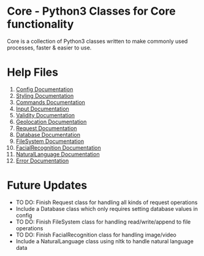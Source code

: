 # Core - Python3 Classes for Core functionality  
Core is a collection of Python3 classes written to make commonly used processes, faster & easier to use.  

# Help Files    
1. [Config Documentation](https://github.com/4xx404/core/blob/main/Documentation/Config.md)
2. [Styling Documentation](https://github.com/4xx404/core/blob/main/Documentation/Styling.md)
3. [Commands Documentation](https://github.com/4xx404/core/blob/main/Documentation/Commands.md)
4. [Input Documentation](https://github.com/4xx404/core/blob/main/Documentation/Input.md)
5. [Validity Documentation](https://github.com/4xx404/core/blob/main/Documentation/Validity.md)
6. [Geolocation Documentation](https://github.com/4xx404/core/blob/main/Documentation/Geolocation.md)
7. [Request Documentation](https://github.com/4xx404/core/blob/main/Documentation/Request.md)
8. [Database Documentation](https://github.com/4xx404/core/blob/main/Documentation/Database.md)
9. [FileSystem Documentation](https://github.com/4xx404/core/blob/main/Documentation/FileSystem.md)
10. [FacialRecognition Documentation](https://github.com/4xx404/core/blob/main/Documentation/FacialRecognition.md)
10. [NaturalLanguage Documentation](https://github.com/4xx404/core/blob/main/Documentation/NaturalLanguage.md)
11. [Error Documentation](https://github.com/4xx404/core/blob/main/Documentation/Error.md)

# Future Updates  
* TO DO: Finish Request class for handling all kinds of request operations
* Include a Database class which only requires setting database values in config
* TO DO: Finish FileSystem class for handling read/write/append to file operations
* TO DO: Finish FacialRecognition class for handling image/video
* Include a NaturalLanguage class using nltk to handle natural language data
